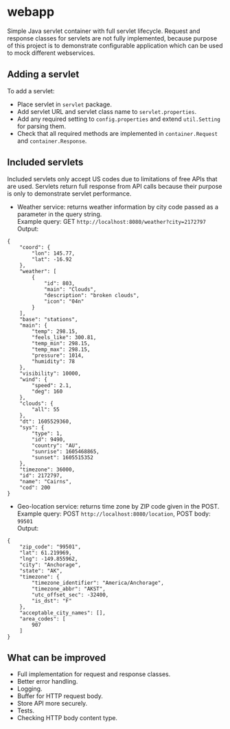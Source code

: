 # webapp
Simple Java servlet container with full servlet lifecycle.
Request and response classes for servlets are not fully implemented, because purpose of this project is to demonstrate configurable application which can be used to mock different webservices.
## Adding a servlet
To add a servlet:
- Place servlet in `servlet` package.
- Add servlet URL and servlet class name to `servlet.properties`.
- Add any required setting to `config.properties` and extend `util.Setting` for parsing them.
- Check that all required methods are implemented in `container.Request` and `container.Response`.
## Included servlets
Included servlets only accept US codes due to limitations of free APIs that are used.
Servlets return full response from API calls because their purpose is only to demonstrate servlet performance.
- Weather service: returns weather information by city code passed as a parameter in the query string.
<br>Example query: GET `http://localhost:8080/weather?city=2172797`
<br>Output:
```
{
    "coord": {
        "lon": 145.77,
        "lat": -16.92
    },
    "weather": [
        {
            "id": 803,
            "main": "Clouds",
            "description": "broken clouds",
            "icon": "04n"
        }
    ],
    "base": "stations",
    "main": {
        "temp": 298.15,
        "feels_like": 300.81,
        "temp_min": 298.15,
        "temp_max": 298.15,
        "pressure": 1014,
        "humidity": 78
    },
    "visibility": 10000,
    "wind": {
        "speed": 2.1,
        "deg": 160
    },
    "clouds": {
        "all": 55
    },
    "dt": 1605529360,
    "sys": {
        "type": 1,
        "id": 9490,
        "country": "AU",
        "sunrise": 1605468865,
        "sunset": 1605515352
    },
    "timezone": 36000,
    "id": 2172797,
    "name": "Cairns",
    "cod": 200
}
```

- Geo-location service: returns time zone by ZIP code given in the POST.
<br>Example query: POST `http://localhost:8080/location`, POST body: `99501`
<br>Output:
```
{
    "zip_code": "99501",
    "lat": 61.219969,
    "lng": -149.855962,
    "city": "Anchorage",
    "state": "AK",
    "timezone": {
        "timezone_identifier": "America/Anchorage",
        "timezone_abbr": "AKST",
        "utc_offset_sec": -32400,
        "is_dst": "F"
    },
    "acceptable_city_names": [],
    "area_codes": [
        907
    ]
}
```
## What can be improved
- Full implementation for request and response classes.
- Better error handling.
- Logging.
- Buffer for HTTP request body.
- Store API more securely.
- Tests.
- Checking HTTP body content type.
